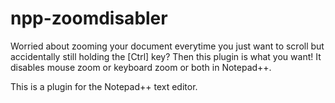 # npp-zoomdisabler

Worried about zooming your document everytime you just want to scroll but accidentally still holding the [Ctrl] key? Then this plugin is what you want! It disables mouse zoom or keyboard zoom or both in Notepad++.

This is a plugin for the Notepad++ text editor.
